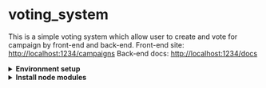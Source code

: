 # voting_system
This is a simple voting system which allow user to create and vote for campaign by front-end and back-end.
Front-end site: [http://localhost:1234/campaigns](http://localhost:1234/campaigns)
Back-end docs: [http://localhost:1234/docs](http://localhost:1234/docs)
<details>
<summary><strong>Environment setup</strong></summary>

1. Install [NVM (Node Version Manager)](https://github.com/nvm-sh/nvm)
```
$ curl -o- https://raw.githubusercontent.com/nvm-sh/nvm/v0.34.0/install.sh | bash
```
2. Install node.js version 10
```
$ nvm install 10
```
</details>
<details>
<summary><strong>Install node modules</strong></summary>

1. Use NPM to install required node modules
```
$ npm install
```
</details>
